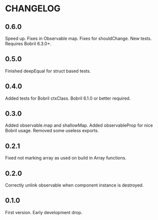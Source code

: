 CHANGELOG
===

0.6.0
--

Speed up. Fixes in Observable map. Fixes for shouldChange. New tests. Requires Bobril 6.3.0+.

0.5.0
--

Finished deepEqual for struct based tests.

0.4.0
--

Added tests for Bobril ctxClass. Bobril 6.1.0 or better required.

0.3.0
--

Added observable.map and shallowMap. Added observableProp for nice Bobril usage. Removed some useless exports.

0.2.1
--

Fixed not marking array as used on build in Array functions.

0.2.0
--

Correctly unlink observable when component instance is destroyed.

0.1.0
--

First version. Early development drop.
